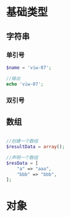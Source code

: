 # 基础类型

## 字符串

### 单引号

```php
$name = 'viw-07';

//输出
echo 'viw-07';
```

### 双引号


## 数组

```php

//创建一个数组
$resultData = array();

//声明一个数组
$resData = [
    "a" => "aaa",
    "bbb" => "bbb",
];

```


# 对象
